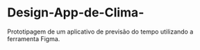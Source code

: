 # Design-App-de-Clima-
Prototipagem de um aplicativo de previsão do tempo utilizando a ferramenta Figma.
